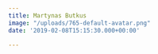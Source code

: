 ```yaml
---
title: Martynas Butkus
image: "/uploads/765-default-avatar.png"
date: '2019-02-08T15:15:30.000+00:00'

---
```


